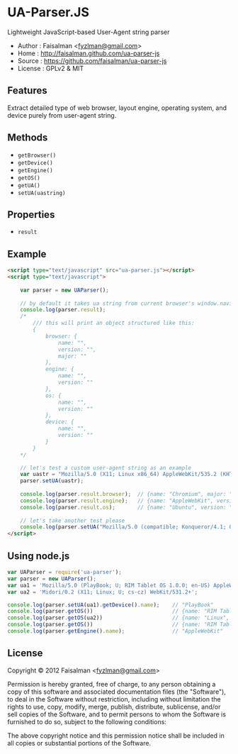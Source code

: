 # UA-Parser.JS

Lightweight JavaScript-based User-Agent string parser

* Author    : Faisalman <<fyzlman@gmail.com>>
* Home      : http://faisalman.github.com/ua-parser-js
* Source    : https://github.com/faisalman/ua-parser-js
* License   : GPLv2 & MIT

## Features

Extract detailed type of web browser, layout engine, operating system, and device purely from user-agent string.

## Methods

* `getBrowser()`
* `getDevice()`
* `getEngine()`
* `getOS()`
* `getUA()`
* `setUA(uastring)`

## Properties

* `result`

## Example

```html
<script type="text/javascript" src="ua-parser.js"></script>
<script type="text/javascript">
    
	var parser = new UAParser();
	
    // by default it takes ua string from current browser's window.navigator.userAgent
    console.log(parser.result);
    /*
        /// this will print an object structured like this:
        {
            browser: {
                name: "",
                version: "",
                major: ""
            },
            engine: {
                name: "",
                version: ""
            },
            os: {
                name: "",
                version: ""
            },
            device: {
                name: "",
                version: ""
            }
        }
    */

    // let's test a custom user-agent string as an example
    var uastr = "Mozilla/5.0 (X11; Linux x86_64) AppleWebKit/535.2 (KHTML, like Gecko) Ubuntu/11.10 Chromium/15.0.874.106 Chrome/15.0.874.106 Safari/535.2";
    parser.setUA(uastr);
    
    console.log(parser.result.browser);  // {name: "Chromium", major: "15", version: "15.0.874.106"}
    console.log(parser.result.engine);   // {name: "AppleWebKit", version: "535.2"}
    console.log(parser.result.os);       // {name: "Ubuntu", version: "11.10"}
    
    // let's take another test please
    console.log(parser.setUA("Mozilla/5.0 (compatible; Konqueror/4.1; OpenBSD) KHTML/4.1.4 (like Gecko)").getOS().name); // "OpenBSD"
</script>
```

## Using node.js

```js
var UAParser = require('ua-parser');
var parser = new UAParser();
var ua1 = 'Mozilla/5.0 (PlayBook; U; RIM Tablet OS 1.0.0; en-US) AppleWebKit/534.11 (KHTML, like Gecko) Version/7.1.0.7 Safari/534.11';
var ua2 = 'Midori/0.2 (X11; Linux; U; cs-cz) WebKit/531.2+';

console.log(parser.setUA(ua1).getDevice().name);    // "PlayBook"
console.log(parser.getOS())                         // {name: "RIM Tablet OS", version: "1.0.0"}
console.log(parser.getOS(ua2))                      // {name: "Linux", version: undefined}
console.log(parser.getOS())                         // {name: "RIM Tablet OS", version: "1.0.0"}
console.log(parser.getEngine().name);               // "AppleWebKit"
```

## License

Copyright © 2012 Faisalman <<fyzlman@gmail.com>>

Permission is hereby granted, free of charge, to any person obtaining a copy of 
this software and associated documentation files (the "Software"), to deal in 
the Software without restriction, including without limitation the rights to use, 
copy, modify, merge, publish, distribute, sublicense, and/or sell copies of the 
Software, and to permit persons to whom the Software is furnished to do so, 
subject to the following conditions:

The above copyright notice and this permission notice shall be included in all 
copies or substantial portions of the Software.
